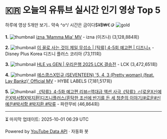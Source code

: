 # 🇰🇷 오늘의 유튜브 실시간 인기 영상 Top 5

하루에 영상 5개만 보기.. 약속 \^o^/ 
시간은 금이다$¥฿₩€🪙
![gold](https://media.tenor.com/your-gif-id.gif)


**1.** ![thumbnail](https://i.ytimg.com/vi/2fyFx2u5fbU/default.jpg)
[izna 'Mamma Mia' MV](https://youtube.com/watch?v=2fyFx2u5fbU) - izna (이즈나) (3,128,884회)

**2.** ![thumbnail](https://i.ytimg.com/vi/NtVHdghsp4M/default.jpg)
[이 꼴로 사는 것이 제일 무섭소 | [탁류] 4-5회 예고편 | 디즈니+](https://youtube.com/watch?v=NtVHdghsp4M) - Disney Plus Korea 디즈니 플러스 코리아 (73,111회)

**3.** ![thumbnail](https://i.ytimg.com/vi/UDhayyRQh7o/default.jpg)
[HLE vs GEN | 우리은행 2025 LCK 결승전](https://youtube.com/watch?v=UDhayyRQh7o) - LCK (3,472,651회)

**4.** ![thumbnail](https://i.ytimg.com/vi/u89aNeJlyg0/default.jpg)
[에스쿱스X민규 (SEVENTEEN) '5, 4, 3 (Pretty woman) (feat. Lay Bankz)' Official MV](https://youtube.com/watch?v=u89aNeJlyg0) - HYBE LABELS (7,181,517회)

**5.** ![thumbnail](https://i.ytimg.com/vi/fyBzoOcVs5o/default.jpg)
[《탁류》4-5화 예고편 리뷰🔥역대급 액션 사극《탁류》🔥[로운X신예은X박서함X박지환]디즈니플러스/혼탁한 조선에 반기를 든 세 청춘의 이야기/#로운#신예은#박서함 #박지환 #탁류](https://youtube.com/watch?v=fyBzoOcVs5o) - 파란무비 (46,864회)


---
⏳ 마지막 업데이트: 2025-10-01 06:29 UTC

Powered by [YouTube Data API](https://developers.google.com/youtube/v3/docs/videos/list) · 자동화 봇